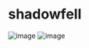# shadowfell

![image](https://github.com/abdeljalil-salhi/shadowfell/assets/65598953/031fbb1a-80c0-4f75-a28b-0ad60844d927)
![image](https://github.com/abdeljalil-salhi/shadowfell/assets/65598953/9018464f-95a9-420a-a5bb-80ba0bcb4da7)
